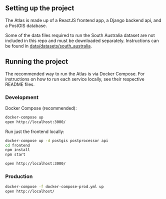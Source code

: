 ## Setting up the project

The Atlas is made up of a ReactJS frontend app, a Django backend api, and a PostGIS database.

Some of the data files required to run the South Australia dataset are not included in this repo and must be downloaded separately. Instructions can be found in [data/datasets/south_australia](https://github.com/CxSci/SA-dashboard/tree/backend-api/data/datasets/south_australia).

## Running the project

The recommended way to run the Atlas is via Docker Compose. For instructions on how to run each service locally, see their respective README files.

### Development

Docker Compose (recommended):

```sh
docker-compose up
open http://localhost:3000/
```

Run just the frontend locally:

```sh
docker-compose up -d postgis postprocessor api
cd frontend
npm install
npm start

open http://localhost:3000/
```

### Production

```sh
docker-compose -f docker-compose-prod.yml up
open http://localhost/
```
